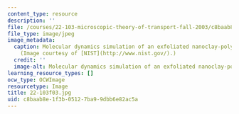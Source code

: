 ```yaml
---
content_type: resource
description: ''
file: /courses/22-103-microscopic-theory-of-transport-fall-2003/c8baab8e1f3b05127ba99dbb6e82ac5a_22-103f03.jpg
file_type: image/jpeg
image_metadata:
  caption: Molecular dynamics simulation of an exfoliated nanoclay-polymer composite.
    (Image courtesy of [NIST](http://www.nist.gov/).)
  credit: ''
  image-alt: Molecular dynamics simulation of an exfoliated nanoclay-polymer composite.
learning_resource_types: []
ocw_type: OCWImage
resourcetype: Image
title: 22-103f03.jpg
uid: c8baab8e-1f3b-0512-7ba9-9dbb6e82ac5a
---
```

